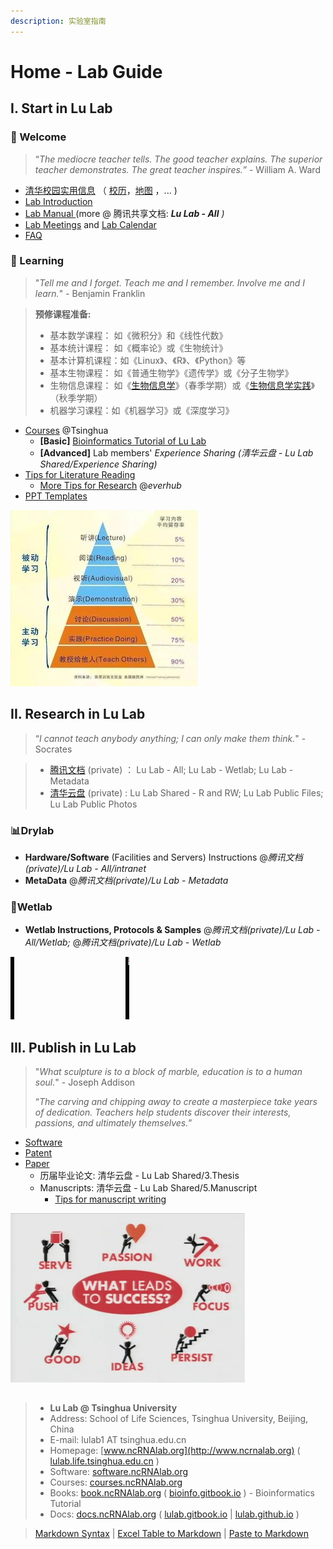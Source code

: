 ```yaml
---
description: 实验室指南
---
```


# Home - Lab Guide

## I. Start in Lu Lab

### 🎉 Welcome <a href="#welcome" id="welcome"></a>

> “_The mediocre teacher tells. The good teacher explains. The superior teacher demonstrates. The great teacher inspires._”  - William A. Ward

* [清华校园实用信息](https://www.tsinghua.edu.cn/zjqh/syxx.htm) （ [校历](https://www.tsinghua.edu.cn/zjqh/syxx/qhxl.htm)，[地图](https://www.tsinghua.edu.cn/zjqh/xyfg/xydt.htm) ，... )
* [Lab Introduction](https://cloud.tsinghua.edu.cn/f/04a0915c832a40c38f74/)
* [Lab Manual ](https://cloud.tsinghua.edu.cn/f/de47757731fe498da215/) (more @ 腾讯共享文档: _**Lu Lab - All** )_
* [Lab Meetings](meeting.md) and [Lab Calendar](cal.md)
* [FAQ](faq.md)

### 📖 Learning <a href="#learning" id="learning"></a>

> "_Tell me and I forget. Teach me and I remember. Involve me and I learn._"  - Benjamin Franklin

> **预修课程准备:**
>
> * 基本数学课程： 如《微积分》和《线性代数》&#x20;
> * 基本统计课程： 如《概率论》或《生物统计》&#x20;
> * 基本计算机课程：如《Linux》、《R》、《Python》等
> * 基本生物课程： 如《普通生物学》《遗传学》或《分子生物学》 &#x20;
> * 生物信息课程： 如《[生物信息学](https://www.ncrnalab.org/courses/#bioinfo)》（春季学期）或《[生物信息学实践](https://www.ncrnalab.org/courses/#bioinfo2)》（秋季学期）
> * 机器学习课程：如《机器学习》或《深度学习》



* [Courses](https://www.ncrnalab.org/courses) @Tsinghua
  * **\[Basic]** [Bioinformatics Tutorial of Lu Lab](https://lulab2.gitbook.io)
  * **\[Advanced]** Lab members' _Experience Sharing (_清华云盘 - Lu Lab Shared/Experience Sharing_)_
* [Tips for Literature Reading](literature-reading/reading.md)
  * [More Tips for Research](https://www.yinxiang.com/everhub/personal/336255) @_everhub_ &#x20;
* [PPT Templates](https://cloud.tsinghua.edu.cn/d/54e8815e603f4cccb951/)

![](.gitbook/assets/learning.jpg)

## II. Research in Lu Lab

> “_I cannot teach anybody anything; I can only make them think._" - Socrates

> * [腾讯文档](https://docs.qq.com) (private)  ： Lu Lab - All; Lu Lab - Wetlab; Lu Lab - Metadata
> * [清华云盘](https://cloud.tsinghua.edu.cn) (private) : Lu Lab Shared - R and RW; Lu Lab Public Files; Lu Lab Public Photos

### 📊Drylab

* **Hardware/Software** (Facilities and Servers) Instructions @_腾讯文档(private)/Lu Lab - All/intranet_
* **MetaData** @_腾讯文档(private)/Lu Lab - Metadata_

### 🧪Wetlab

* **Wetlab Instructions, Protocols & Samples** @_腾讯文档(private)/Lu Lab - All/Wetlab;_ @_腾讯文档(private)/Lu Lab - Wetlab_

![](.gitbook/assets/science.gif)

## III. Publish in Lu Lab

> "_What sculpture is to a block of marble, education is to a human soul._"  - Joseph Addison
>
> “_The carving and chipping away to create a masterpiece take years of dedication. Teachers help students discover their interests, passions, and ultimately themselves._”

* [Software](http://www.ncrnalab.org/software)
* [Patent](https://www.ncrnalab.org/open/#%E7%9B%B8%E5%85%B3%E4%B8%93%E5%88%A9)
* [Paper](https://www.ncrnalab.org/publications/)
  * 历届毕业论文: 清华云盘 - Lu Lab Shared/3.Thesis
  * Manuscripts: 清华云盘 - Lu Lab Shared/5.Manuscript
    * [Tips for manuscript writing](paper-writing/writing.md)

![](.gitbook/assets/success.png)

##

> * **Lu Lab @ Tsinghua University**
> * Address:   School of Life Sciences, Tsinghua University, Beijing, China
> * E-mail:    lulab1 AT tsinghua.edu.cn
> * Homepage:   [www.ncRNAlab.org](http://www.ncrnalab.org)  ( [lulab.life.tsinghua.edu.cn](http://lulab.life.tsinghua.edu.cn) )
> * Software:  [software.ncRNAlab.org](http://software.ncrnalab.org)
> * Courses:  [courses.ncRNAlab.org](http://www.ncrnalab.org/courses)
> * Books: [book.ncRNAlab.org](https://book.ncrnalab.org) ( [bioinfo.gitbook.io](https://bioinfo.gitbook.io) ) - Bioinformatics Tutorial
> * Docs: [docs.ncRNAlab.org](https://docs.ncrnalab.org)  ( [lulab.gitbook.io](http://lulab.gitbook.io)  |  [lulab.github.io](http://lulab.github.io) )



> [Markdown Syntax](https://github.com/adam-p/markdown-here/wiki/Markdown-Cheatsheet) | [Excel Table to Markdown](https://www.tablesgenerator.com/markdown\_tables) | [Paste to Markdown](https://euangoddard.github.io/clipboard2markdown/)
